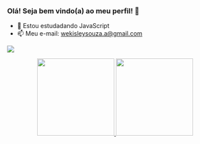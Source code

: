 ### Olá! Seja bem vindo(a) ao meu perfil! 👋

- 🌱 Estou estudadando JavaScript
- 📫 Meu e-mail: wekisleysouza.a@gmail.com

<a href="https://instagram.com/wekisleys" target="_blank"><img src="https://img.shields.io/badge/-Instagram-%23E4405F?style=for-the-badge&logo=instagram&logoColor=white" target="_blank"></a>

<div align="center">
  <a href="https://github.com/WekisleySouza">
  <img height="180em" src="https://github-readme-stats.vercel.app/api?username=WekisleySouza&show_icons=true&theme=merko&include_all_commits=true&count_private=true"/>
  <img height="180em" src="https://github-readme-stats.vercel.app/api/top-langs/?username=WekisleySouza&layout=compact&langs_count=7&theme=merko"/>
</div>

